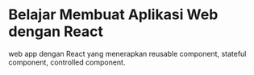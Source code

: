 # Belajar Membuat Aplikasi Web dengan React
web app dengan React yang menerapkan reusable component, stateful component, controlled component.